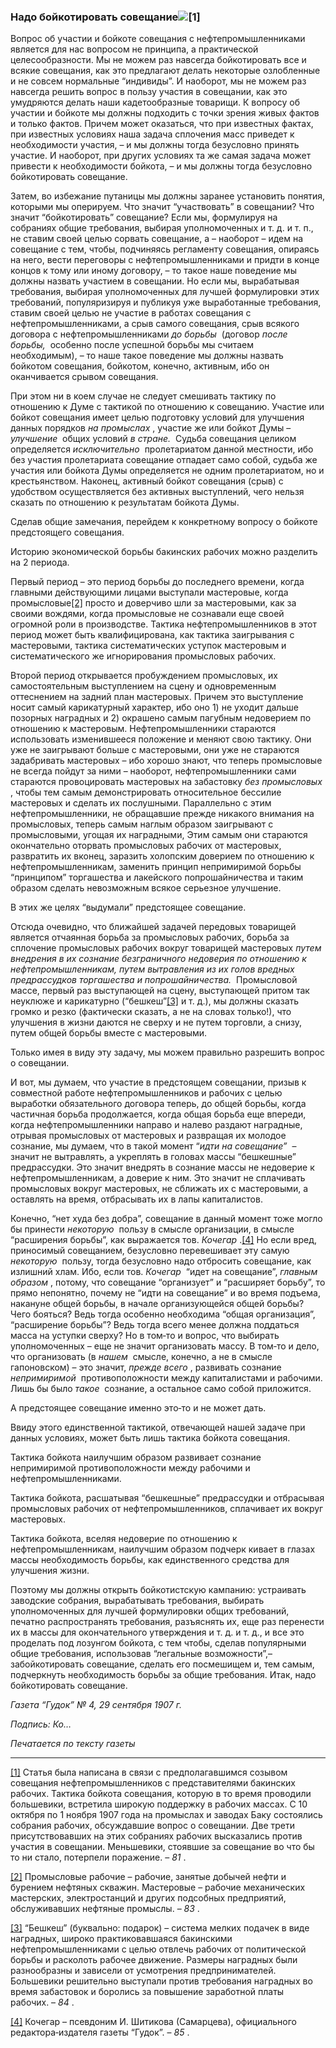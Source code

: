 ### Надо бойкотировать совещание![**[1]**](#_ftn1)

Вопрос об участии и бойкоте совещания с нефтепромышленниками является для нас вопросом не принципа, а практической целесообразности. Мы не можем раз навсегда бойкотировать все и всякие совещания, как это предлагают делать некоторые озлобленные и не совсем нормальные “индивиды”. И наоборот, мы не можем раз навсегда решить вопрос в пользу участия в совещании, как это умудряются делать наши кадетообразные товарищи. К вопросу об участии и бойкоте мы должны подходить с точки зрения живых фактов и только фактов. Причем может оказаться, что при известных фактах, при известных условиях наша задача сплочения масс приведет к необходимости участия, – и мы должны тогда безусловно принять участие. И наоборот, при других условиях та же самая задача может привести к необходимости бойкота, – и мы должны тогда безусловно бойкотировать совещание.

Затем, во избежание путаницы мы должны заранее установить понятия, которыми мы оперируем. Что значит “участвовать” в совещании? Что значит “бойкотировать” совещание? Если мы, формулируя на собраниях общие требования, выбирая уполномоченных и т. д. и т. п., не ставим своей целью сорвать совещание, а – наоборот – идем на совещание с тем, чтобы, подчиняясь регламенту совещания, опираясь на него, вести переговоры с нефтепромышленниками и придти в конце концов к тому или иному договору, – то такое наше поведение мы должны назвать участием в совещании. Но если мы, вырабатывая требования, выбирая уполномоченных для лучшей формулировки этих требований, популяризируя и публикуя уже выработанные требования, ставим своей целью не участие в работах совещания с нефтепромышленниками, а срыв самого совещания, срыв всякого договора с нефтепромышленниками _до борьбы_  (договор _после борьбы,_  особенно после успешной борьбы мы считаем необходимым), – то наше такое поведение мы должны назвать бойкотом совещания, бойкотом, конечно, активным, ибо он оканчивается срывом совещания.

При этом ни в коем случае не следует смешивать тактику по отношению к Думе с тактикой по отношению к совещанию. Участие или бойкот совещания имеет целью подготовку условий для улучшения данных порядков _на промыслах_ , участие же или бойкот Думы – _улучшение_  общих условий _в стране._  Судьба совещания целиком определяется _исключительно_  пролетариатом данной местности, ибо без участия пролетариата совещание отпадает само собой, судьба же участия или бойкота Думы определяется не одним пролетариатом, но и крестьянством. Наконец, активный бойкот совещания (срыв) с удобством осуществляется без активных выступлений, чего нельзя сказать по отношению к результатам бойкота Думы.

Сделав общие замечания, перейдем к конкретному вопросу о бойкоте предстоящего совещания.

Историю экономической борьбы бакинских рабочих можно разделить на 2 периода.

Первый период – это период борьбы до последнего времени, когда главными действующими лицами выступали мастеровые, когда промысловые[[2]](#_ftn2) просто и доверчиво шли за мастеровыми, как за своими вождями, когда промысловые не сознавали еще своей огромной роли в производстве. Тактика нефтепромышленников в этот период может быть квалифицирована, как тактика заигрывания с мастеровыми, тактика систематических уступок мастеровым и систематического же игнорирования промысловых рабочих.

Второй период открывается пробуждением промысловых, их самостоятельным выступлением на сцену и одновременным оттеснением на задний план мастеровых. Причем это выступление носит самый карикатурный характер, ибо оно 1) не уходит дальше позорных наградных и 2) окрашено самым пагубным недоверием по отношению к мастеровым. Нефтепромышленники стараются использовать изменившееся положение и меняют свою тактику. Они уже не заигрывают больше с мастеровыми, они уже не стараются задабривать мастеровых – ибо хорошо знают, что теперь промысловые не всегда пойдут за ними – наоборот, нефтепромышленники сами стараются провоцировать мастеровых на забастовку _без промысловых_ , чтобы тем самым демонстрировать относительное бессилие мастеровых и сделать их послушными. Параллельно с этим нефтепромышленники, не обращавшие прежде никакого внимания на промысловых, теперь самым наглым образом заигрывают с промысловыми, угощая их наградными, Этим самым они стараются окончательно оторвать промысловых рабочих от мастеровых, развратить их вконец, заразить холопским доверием по отношению к нефтепромышленникам, заменить принцип непримиримой борьбы “принципом” торгашества и лакейского попрошайничества и таким образом сделать невозможным всякое серьезное улучшение.

В этих же целях “выдумали” предстоящее совещание.

Отсюда очевидно, что ближайшей задачей передовых товарищей является отчаянная борьба за промысловых рабочих, борьба за сплочение промысловых рабочих вокруг товарищей мастеровых _путем внедрения в их сознание безграничного недоверия по отношению к нефтепромышленникам, путем вытравления из их голов вредных предрассудков торгашества и попрошайничества._  Промысловой массе, первый раз выступающей на сцену, выступающей притом так неуклюже и карикатурно (“бешкеш”[[3]](#_ftn3) и т. д.), мы должны сказать громко и резко (фактически сказать, а не на словах только!), что улучшения в жизни даются не сверху и не путем торговли, а снизу, путем общей борьбы вместе с мастеровыми.

Только имея в виду эту задачу, мы можем правильно разрешить вопрос о совещании.

И вот, мы думаем, что участие в предстоящем совещании, призыв к совместной работе нефтепромышленников и рабочих с целью выработки обязательного договора теперь, до общей борьбы, когда частичная борьба продолжается, когда общая борьба еще впереди, когда нефтепромышленники направо и налево раздают наградные, отрывая промысловых от мастеровых и развращая их молодое сознание, мы думаем, что в такой момент “_идти на совещание”_  – значит не вытравлять, а укреплять в головах массы “бешкешные” предрассудки. Это значит внедрять в сознание массы не недоверие к нефтепромышленникам, а доверие к ним. Это значит не сплачивать промысловых вокруг мастеровых, не сближать их с мастеровыми, а оставлять на время, отбрасывать их в лапы капиталистов.

Конечно, “нет худа без добра”, совещание в данный момент тоже могло бы принести _некоторую_  пользу в смысле организации, в смысле “расширения борьбы”, как выражается тов. _Кочегар_ .[[4]](#_ftn4) Но если вред, приносимый совещанием, безусловно перевешивает эту самую _некоторую_  пользу, тогда безусловно надо отбросить совещание, как излишний хлам. Ибо, если тов. _Кочегар_  “идет на совещание”, _главным образом_ , потому, что совещание “организует” и “расширяет борьбу”, то прямо непонятно, почему не “идти на совещание” и во время подъема, накануне общей борьбы, в начале организующейся общей борьбы? Чего бояться? Ведь тогда особенно необходима “общая организация”, “расширение борьбы”? Ведь тогда всего менее должна поддаться масса на уступки сверху? Но в том‑то и вопрос, что выбирать уполномоченных – еще не значит организовать массу. В том‑то и дело, что организовать (в _нашем_  смысле, конечно, а не в смысле гапоновском) – это значит, _прежде всего_ , развивать сознание _непримиримой_  противоположности между капиталистами и рабочими. Лишь бы было _такое_  сознание, а остальное само собой приложится.

А предстоящее совещание именно это‑то и не может дать.

Ввиду этого единственной тактикой, отвечающей нашей задаче при данных условиях, может быть лишь тактика бойкота совещания.

Тактика бойкота наилучшим образом развивает сознание непримиримой противоположности между рабочими и нефтепромышленниками.

Тактика бойкота, расшатывая “бешкешные” предрассудки и отбрасывая промысловых рабочих от нефтепромышленников, сплачивает их вокруг мастеровых.

Тактика бойкота, вселяя недоверие по отношению к нефтепромышленникам, наилучшим образом подчерк кивает в глазах массы необходимость борьбы, как единственного средства для улучшения жизни.

Поэтому мы должны открыть бойкотистскую кампанию: устраивать заводские собрания, вырабатывать требования, выбирать уполномоченных для лучшей формулировки общих требований, печатно распространять требования, разъяснять их, еще раз перенести их в массы для окончательного утверждения и т. д. и т. д., и все это проделать под лозунгом бойкота, с тем чтобы, сделав популярными общие требования, использовав “легальные возможности”,– забойкотировать совещание, сделать его посмешищем и, тем самым, подчеркнуть необходимость борьбы за общие требования. Итак, надо бойкотировать совещание.

_Газета “Гудок” №_ _4, 29 сентября 1907_ _г._

_Подпись: Ко…_

_Печатается по тексту газеты_

  

---

[[1]](#_ftnref1) Статья была написана в связи с предполагавшимся созывом совещания нефтепромышленников с представителями бакинских рабочих. Тактика бойкота совещания, которую в то время проводили большевики, встретила широкую поддержку в рабочих массах. С 10 октября по 1 ноября 1907 года на промыслах и заводах Баку состоялись собрания рабочих, обсуждавшие вопрос о совещании. Две трети присутствовавших на этих собраниях рабочих высказались против участия в совещании. Меньшевики, стоявшие за совещание во что бы то ни стало, потерпели поражение. – _81_ .

[[2]](#_ftnref2) Промысловые рабочие – рабочие, занятые добычей нефти и бурением нефтяных скважин. Мастеровые – рабочие механических мастерских, электростанций и других подсобных предприятий, обслуживавших нефтяные промыслы. – _83_ .

[[3]](#_ftnref3) “Бешкеш” (буквально: подарок) – система мелких подачек в виде наградных, широко практиковавшаяся бакинскими нефтепромышленниками с целью отвлечь рабочих от политической борьбы и расколоть рабочее движение. Размеры наградных были разнообразны и зависели от усмотрения предпринимателей. Большевики решительно выступали против требования наградных во время забастовок и боролись за повышение заработной платы рабочих. – _84_ .

[[4]](#_ftnref4) Кочегар – псевдоним И. Шитикова (Самарцева), официального редактора‑издателя газеты “Гудок”. – _85_ .